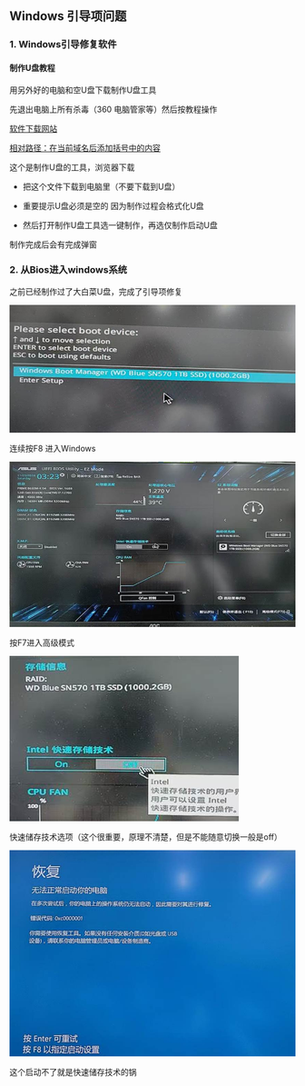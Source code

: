 ## Windows 引导项问题

### 1. Windows引导修复软件

#### 制作U盘教程 

用另外好的电脑和空U盘下载制作U盘工具

先退出电脑上所有杀毒（360 电脑管家等）然后按教程操作

[软件下载网站](zyz.lanzn.com/iHxWe2chwbhc)

[相对路径：在当前域名后添加括号中的内容](ldn/)

这个是制作U盘的工具，浏览器下载

- 把这个文件下载到电脑里（不要下载到U盘）

- 重要提示U盘必须是空的  因为制作过程会格式化U盘

- 然后打开制作U盘工具选一键制作，再选仅制作启动U盘

制作完成后会有完成弹窗

### 2. 从Bios进入windows系统

之前已经制作过了大白菜U盘，完成了引导项修复

![img](./windows引导项修复.assets/clip_image018.jpg)

连续按F8 进入Windows

![img](./windows引导项修复.assets/clip_image020.jpg)

按F7进入高级模式

![img](./windows引导项修复.assets/clip_image024.jpg)

快速储存技术选项（这个很重要，原理不清楚，但是不能随意切换一般是off）

![img](./windows引导项修复.assets/clip_image026.jpg)

这个启动不了就是快速储存技术的锅

 